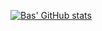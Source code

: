 [![Bas' GitHub stats](https://github-readme-stats.vercel.app/api?username=bas-boop)](https://github.com/bas-boop/github-readme-stats)